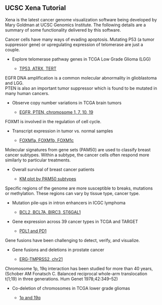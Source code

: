 ## UCSC Xena Tutorial

Xena is the latest cancer genome visualization software 
being developed by Mary Goldman at UCSC Genomics Institute. 
The following details are a summary of some functionality 
delivered by this software.

Cancer cells have many ways of evading apoptosis. 
Mutating P53 (a tumor suppressor gene) or 
upregulating expression of telomerase are just a couple.

* Explore telomerase pathway genes in TCGA Low Grade Glioma (LGG)

  * [TP53, ATRX, TERT](https://xenabrowser.net/heatmap/?bookmark=e52775e76ecb7179306ae74c29742ecf)
  
EGFR DNA amplification is a common molecular abnormality in glioblastoma and LGG.  
PTEN is also an important tumor suppressor which is found to be mutated in many human cancers.
  
* Observe copy number variations in TCGA brain tumors

  * [EGFR, PTEN, chromosome 1, 7, 10, 19](https://xenabrowser.net/heatmap/?bookmark=a9bfaf0d54c826bc1c8d1f5423df4818)
  
FOXM1 is involved in the regulation of cell cycle.

* Transcript expression in tumor vs. normal samples

  * [FOXM1a, FOXM1b, FOXM1c](https://xenabrowser.net/heatmap/?bookmark=9cefe9084d867f10ca00e6a4a641987d)

Molecular signatures from gene sets (PAM50) are used to classify breast cancer subtypes. 
Within a subtype, the cancer cells often respond more similarly to particular treatments.

*  Overall survival of breast cancer patients

    * [KM plot by PAM50 subtypes](https://xenabrowser.net/heatmap/?bookmark=73f3cc8ab6f934e605a2f3568d00f91a)

Specific regions of the genome are more susceptible to breaks, mutations or methylation. 
These regions can vary by tissue type, cancer type.

* Mutation pile-ups in intron enhancers in ICGC lymphoma

  * [BCL2, BCL7A, BIRC3, ST6GAL1](https://xenabrowser.net/heatmap/?bookmark=27d8bc5b7904f768374a1eeae9baed81)
  
* Gene expression across 39 cancer types in TCGA and TARGET

  * [PDL1 and PD1](https://xenabrowser.net/heatmap/?bookmark=b095250231c43f1ff5e071ebf5cf3d0b)

Gene fusions have been challenging to detect, verify, and visualize.

* Gene fusions and deletions in prostate cancer

  * [ERG-TMPRSS2, chr21](https://xenabrowser.net/heatmap/?bookmark=0c994f539703ddae5e7f8ca0153e7c28)

Chromosome 1p, 19q interaction has been studied for more 
than 40 years, (Schober AM Fonatsch C. 
Balanced reciprocal whole-arm translocation t(1;19) 
in three generations. Hum Genet  1978;42:349–52)

* Co-deletion of chromosomes in TCGA lower grade gliomas

  * [1p and 19q](https://xenabrowser.net/heatmap/?bookmark=0bf10d0dd69ee9871fe0abce78a96dbc)
